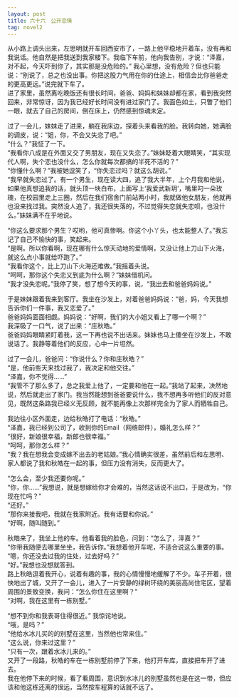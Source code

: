 ```yaml
---
layout: post
title: 六十六　公开恋情
tag: novel2
---
```


从小路上调头出来，左思明就开车回西安市了，一路上他平稳地开着车，没有再和我说话。他自然是把我送到我家楼下。我临下车前，他向我告别，才说：“泽嘉，对不起，今天吓到你了，其实那是没危险的。”
我心里想，没有危险？但也只能说：“别说了，总之也没出事。你把这股力气用在你的仕途上，相信会比你爸爸走的更高更远。”说完就下车了。<br />
进了家里，虽然离吃晚饭还有很长时间，爸爸、妈妈和妹妹却都在家，看到我突然回来，非常惊讶，因为我已经好长时间没有进过家门了。我面色如土，只瞥了他们一眼，就去了自己的房间，倒在床上，仍然感到惊魂未定。

过了一会儿，妹妹走了进来，躺在我床边，探着头来看我的脸。我转向她，她满脸的调皮，说：“姐，你，不会又失恋了吧。”<br />
“什么？”我怔了一下。<br />
“我看你八成是在外面又交了男朋友，现在又失恋了。”妹妹眨着大眼睛笑，“其实现代人啊，失个恋也没什么，怎么你就每次都搞的半死不活的？”<br />
“你懂什么啊？”我被她逗笑了，“你失恋过吗？就这么胡说。”<br />
“我早就失恋过了。有一个男生，现在读大四，追了我大半年，上个月我和他说，如果他真想追我的话，就头顶一块白布，上面写上‘我爱武新玥’，嘴里叼一朵玫瑰，在校园里走上三圈，然后在我们宿舍门前站两小时，我就做他女朋友，他就再也没来找过我。突然没人追了，我还很失落的，不过觉得失恋就失恋呗，也没什么。”妹妹满不在乎地说。

“你这么要求那个男生？哎哟，他可真惨啊。你这个小丫头，也太能整人了。”我忘记了自己不愉快的事，笑起来。<br />
“是啊。所以你看啊，现在哪有什么惊天动地的爱情啊，又没让他上刀山下火海，就这么点小事就给吓跑了。”<br />
“我看你这个，比上刀山下火海还难做。”我摇着头说。<br />
“呵呵，那你这个失恋又到底为什么啊？”妹妹借机问。<br />
“我才没失恋呢。”我停了笑，想了想今天的事，说，“我出去和爸爸妈妈说。”

于是妹妹跟着我来到客厅。我坐在沙发上，对着爸爸妈妈说：“爸，妈，今天我想告诉你们一件事，我又恋爱了。”<br />
爸爸妈妈面面相觑。妈妈说：“好啊，我们的大小姐又看上了哪一个啊？”<br />
我深吸了一口气，说了出来：“庄秋皓。”<br />
爸爸妈妈眼睛紧盯着我，这一下再也说不出话来。妹妹也马上傻坐在沙发上，不敢说话了。我静等着他们的反应，心中一片坦然。

过了一会儿，爸爸问：“你说什么？你和庄秋皓？”<br />
“是，他前些天来找过我了，我决定和他交往。”<br />
“泽嘉，你不觉得……”<br />
“我管不了那么多了，总之我爱上他了，一定要和他在一起。”我站了起来，决然地说，然后就走出了家门。我当然能想到爸爸要说什么，我不想再多听他们的反对意见，既然这条路我已经义无反顾，就不能再像上次那样完全为了家人而牺牲自己。

我边往小区外面走，边给秋皓打了电话：“秋皓。”<br />
“泽嘉，我已经到公司了，收到你的Email（网络邮件），婚礼怎么样？”<br />
“很好，新娘很幸福，新郎也很幸福。”<br />
“呵呵，那你怎么样？”<br />
“我？我在想我会变成嫁不出去的老姑娘。”我心情确实很差，虽然前后和左思明、家人都说了我和秋皓在一起的事，但压力没有消失，反而更大了。

“怎么会，至少我还要你呢。”<br />
“你，你……”我想说，就是想嫁给你才会难的，当然这话说不出口，于是改为，“你现在忙吗？”<br />
“还好。”<br />
“那你来接我吧，我就在我家附近。我有话要和你说。”<br />
“好啊，随叫随到。”

秋皓来了，我坐上他的车。他看着我的脸色，问到：“怎么了，泽嘉？”<br />
“你带我随便去哪里坐坐，我告诉你。”我想着他开车呢，不适合说这么重要的事。<br />
“嗯，你还没去过我的住处，过去好吗？”<br />
“好。”我想也没想就答到。<br />
路上秋皓逗着我开心，说着有趣的事，我的心情慢慢地缓解了不少。车子开着，很快地出了城，又开了一会儿，进入了一片安静的绿树环绕的美丽高尚住宅区，望着周围的景致变换，我问：“怎么你住在这里啊？”<br />
“对啊，我在这里有一栋别墅。”

“想不到你和我表哥住得很近。” 我惊诧地说。<br />
“哦，是吗？”<br />
“他给水冰儿买的的别墅在这里，当然他也常来住。”<br />
“这么说，你来过这里？”<br />
“只有一次，跟着水冰儿来的。”<br />
又开了一段路，秋皓的车在一栋别墅前停了下来，他打开车库，直接把车开了进去。<br />
我在他停下来的时候，看了看周围，意识到水冰儿的别墅虽然也是在这一带，但应该和他这栋还离的很远，当然按车程算的话就不远了。

